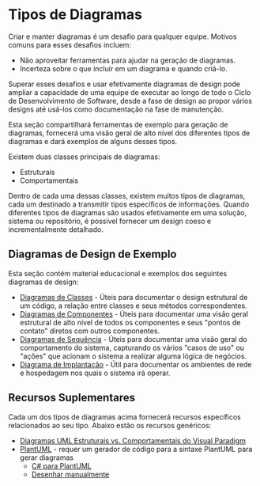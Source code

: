 # Tipos de Diagramas

Criar e manter diagramas é um desafio para qualquer equipe. Motivos comuns para esses desafios incluem:

- Não aproveitar ferramentas para ajudar na geração de diagramas.
- Incerteza sobre o que incluir em um diagrama e quando criá-lo.

Superar esses desafios e usar efetivamente diagramas de design pode ampliar a capacidade de uma equipe de executar ao longo de todo o Ciclo de Desenvolvimento de Software, desde a fase de design ao propor vários designs até usá-los como documentação na fase de manutenção.

Esta seção compartilhará ferramentas de exemplo para geração de diagramas, fornecerá uma visão geral de alto nível dos diferentes tipos de diagramas e dará exemplos de alguns desses tipos.

Existem duas classes principais de diagramas:

- Estruturais
- Comportamentais

Dentro de cada uma dessas classes, existem muitos tipos de diagramas, cada um destinado a transmitir tipos específicos de informações. Quando diferentes tipos de diagramas são usados efetivamente em uma solução, sistema ou repositório, é possível fornecer um design coeso e incrementalmente detalhado.

## Diagramas de Design de Exemplo

Esta seção contém material educacional e exemplos dos seguintes diagramas de design:

- [Diagramas de Classes](DesignDiagramsTemplates/classDiagrams.md) - Úteis para documentar o design estrutural de um código, a relação entre classes e seus métodos correspondentes.
- [Diagramas de Componentes](DesignDiagramsTemplates/componentDiagrams.md) - Úteis para documentar uma visão geral estrutural de alto nível de todos os componentes e seus "pontos de contato" diretos com outros componentes.
- [Diagramas de Sequência](DesignDiagramsTemplates/sequenceDiagrams.md) - Úteis para documentar uma visão geral do comportamento do sistema, capturando os vários "casos de uso" ou "ações" que acionam o sistema a realizar alguma lógica de negócios.
- [Diagrama de Implantação](DesignDiagramsTemplates/deploymentDiagrams.md) - Útil para documentar os ambientes de rede e hospedagem nos quais o sistema irá operar.

## Recursos Suplementares

Cada um dos tipos de diagramas acima fornecerá recursos específicos relacionados ao seu tipo. Abaixo estão os recursos genéricos:

- [Diagramas UML Estruturais vs. Comportamentais do Visual Paradigm](https://www.visual-paradigm.com/cn/guide/uml-unified-modeling-language/uml-)
- [PlantUML](https://marketplace.visualstudio.com/items?itemName=jebbs.plantuml) - requer um gerador de código para a sintaxe PlantUML para gerar diagramas
  - [C# para PlantUML](https://marketplace.visualstudio.com/items?itemName=pierre3.csharp-to-plantuml)
  - [Desenhar manualmente](https://towardsdatascience.com/drawing-a-uml-diagram-in-the-vs-code-53c2e67deffe)
